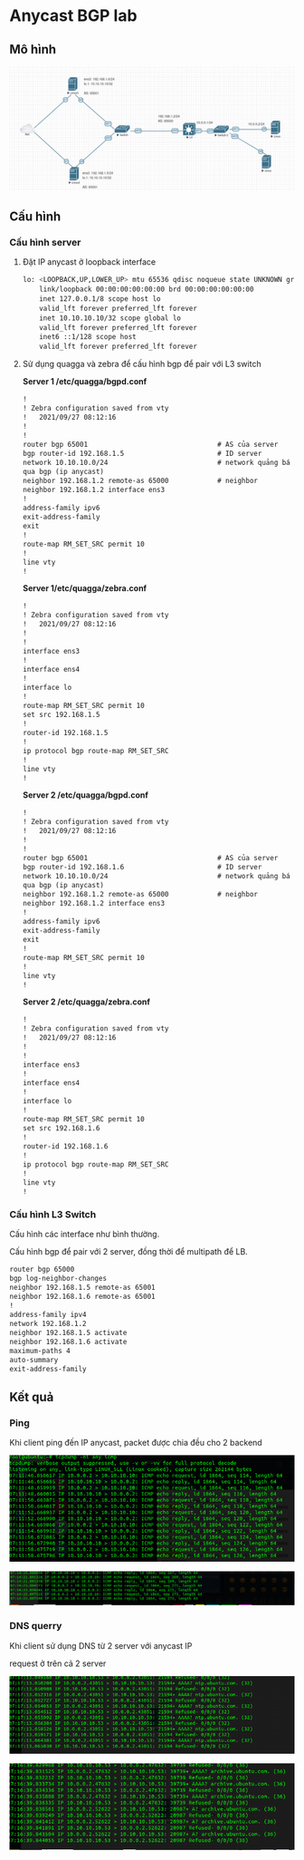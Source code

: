 # Anycast BGP lab 

## Mô hình

![model](https://raw.githubusercontent.com/lmq1999/anycastBGP/main/image/architechture.png)

## Cấu hình

### Cấu hình server

1. Đặt IP anycast ở loopback interface

    ```bash
    lo: <LOOPBACK,UP,LOWER_UP> mtu 65536 qdisc noqueue state UNKNOWN group default qlen 1000
        link/loopback 00:00:00:00:00:00 brd 00:00:00:00:00:00
        inet 127.0.0.1/8 scope host lo
        valid_lft forever preferred_lft forever
        inet 10.10.10.10/32 scope global lo
        valid_lft forever preferred_lft forever
        inet6 ::1/128 scope host 
        valid_lft forever preferred_lft forever
    ```

2. Sử dụng quagga và zebra để cấu hình bgp để pair với L3 switch

    **Server 1 /etc/quagga/bgpd.conf**

    ```
    !
    ! Zebra configuration saved from vty
    !   2021/09/27 08:12:16
    !
    !
    router bgp 65001                                # AS của server
    bgp router-id 192.168.1.5                       # ID server
    network 10.10.10.0/24                           # network quảng bá qua bgp (ip anycast)
    neighbor 192.168.1.2 remote-as 65000            # neighbor 
    neighbor 192.168.1.2 interface ens3
    !
    address-family ipv6
    exit-address-family
    exit
    !
    route-map RM_SET_SRC permit 10
    !
    line vty
    !
    ```

    **Server 1/etc/quagga/zebra.conf**
    
    ```
    !
    ! Zebra configuration saved from vty
    !   2021/09/27 08:12:16
    !
    !
    interface ens3
    !
    interface ens4
    !
    interface lo
    !
    route-map RM_SET_SRC permit 10
    set src 192.168.1.5
    !
    router-id 192.168.1.5
    !
    ip protocol bgp route-map RM_SET_SRC
    !
    line vty
    !
    ```


    **Server 2 /etc/quagga/bgpd.conf**

    ```
    !
    ! Zebra configuration saved from vty
    !   2021/09/27 08:12:16
    !
    !
    router bgp 65001                                # AS của server
    bgp router-id 192.168.1.6                       # ID server
    network 10.10.10.0/24                           # network quảng bá qua bgp (ip anycast)
    neighbor 192.168.1.2 remote-as 65000            # neighbor 
    neighbor 192.168.1.2 interface ens3
    !
    address-family ipv6
    exit-address-family
    exit
    !
    route-map RM_SET_SRC permit 10
    !
    line vty
    !
    ```

    **Server 2 /etc/quagga/zebra.conf**
    
    ```
    !
    ! Zebra configuration saved from vty
    !   2021/09/27 08:12:16
    !
    !
    interface ens3
    !
    interface ens4
    !
    interface lo
    !
    route-map RM_SET_SRC permit 10
    set src 192.168.1.6
    !
    router-id 192.168.1.6
    !
    ip protocol bgp route-map RM_SET_SRC
    !
    line vty
    !
    ```

### Cấu hình L3 Switch

Cấu hình các interface như bình thường.

Cấu hình bgp để pair với 2 server, đồng thời để multipath để LB.
```
router bgp 65000
bgp log-neighbor-changes
neighbor 192.168.1.5 remote-as 65001
neighbor 192.168.1.6 remote-as 65001
!        
address-family ipv4
network 192.168.1.2
neighbor 192.168.1.5 activate
neighbor 192.168.1.6 activate
maximum-paths 4
auto-summary
exit-address-family
```

## Kết quả 

### Ping

Khi client ping đến IP anycast, packet được chia đều cho 2 backend 

![ping1](https://raw.githubusercontent.com/lmq1999/anycastBGP/main/image/ping_result_1.png)

![ping2](https://raw.githubusercontent.com/lmq1999/anycastBGP/main/image/ping_result_2.png)

### DNS querry

Khi client sử dụng DNS từ 2 server với anycast IP

request ở trên cả 2 server

![dns1](https://raw.githubusercontent.com/lmq1999/anycastBGP/main/image/dns_result_1.png)

![dns2](https://raw.githubusercontent.com/lmq1999/anycastBGP/main/image/dns_result_2.png)
